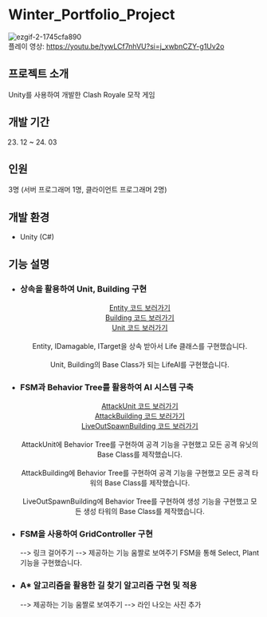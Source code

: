 # Winter_Portfolio_Project

![ezgif-2-1745cfa890](https://github.com/minkimgyu/Winter_Portfolio_Project/assets/48249824/cb1023ec-0d6a-41c4-9027-29aae4e79449)
</br>
플레이 영상: https://youtu.be/tywLCf7nhVU?si=j_xwbnCZY-g1Uv2o

## 프로젝트 소개
Unity를 사용하여 개발한 Clash Royale 모작 게임

## 개발 기간
23. 12 ~ 24. 03

## 인원
3명 (서버 프로그래머 1명, 클라이언트 프로그래머 2명)

## 개발 환경
* Unity (C#)

## 기능 설명

* ### 상속을 활용하여 Unit, Building 구현
  <div align="center">
    <a href="https://github.com/minkimgyu/Winter_Portfolio_Project/blob/4ed4d99131ea823d88696ea89eb4fdc2b6e46629/Winter_Portfolio_Project/Assets/Scripts/AI/Entity/Entity.cs#L15">Entity 코드 보러가기</a>
    </br>
    <a href="https://github.com/minkimgyu/Winter_Portfolio_Project/blob/86f37a56c46095dc7d33d6202c4ad793d9856898/Winter_Portfolio_Project/Assets/Scripts/AI/Entity/Life/Building/Building.cs#L252">Building 코드 보러가기</a>
    </br>
    <a href="https://github.com/minkimgyu/Winter_Portfolio_Project/blob/c975441a8055f5e664d597710e416eef119e1bea/Winter_Portfolio_Project/Assets/Scripts/AI/Entity/Life/Unit/Unit.cs#L18">Unit 코드 보러가기</a>
  </div>
  
  <div align="center">
    </br>
    Entity, IDamagable, ITarget을 상속 받아서 Life 클래스를 구현했습니다. 
    </br>
    </br>
    Unit, Building의 Base Class가 되는 LifeAI를 구현했습니다.
  </div>
* ### FSM과 Behavior Tree를 활용하여 AI 시스템 구축
  <div align="center">
    <a href="https://github.com/minkimgyu/Winter_Portfolio_Project/blob/c975441a8055f5e664d597710e416eef119e1bea/Winter_Portfolio_Project/Assets/Scripts/AI/Entity/Life/Unit/Unit.cs#L99">AttackUnit 코드 보러가기</a>
    </br>
    <a href="https://github.com/minkimgyu/Winter_Portfolio_Project/blob/c975441a8055f5e664d597710e416eef119e1bea/Winter_Portfolio_Project/Assets/Scripts/AI/Entity/Life/Building/Building.cs#L54C27-L54C42">AttackBuilding 코드 보러가기</a>
    </br>
    <a href="https://github.com/minkimgyu/Winter_Portfolio_Project/blob/c975441a8055f5e664d597710e416eef119e1bea/Winter_Portfolio_Project/Assets/Scripts/AI/Entity/Life/Building/Building.cs#L172">LiveOutSpawnBuilding 코드 보러가기</a>
  </div>
  
  <div align="center">
    </br>
    AttackUnit에 Behavior Tree를 구현하여 공격 기능을 구현했고 모든 공격 유닛의 Base Class를 제작했습니다.
    </br>
    </br>
    AttackBuilding에 Behavior Tree를 구현하여 공격 기능을 구현했고 모든 공격 타워의 Base Class를 제작했습니다.
    </br>
    </br>
    LiveOutSpawnBuilding에 Behavior Tree를 구현하여 생성 기능을 구현했고 모든 생성 타워의 Base Class를 제작했습니다.
  </div>

* ### FSM을 사용하여 GridController 구현

  --> 링크 걸어주기
  --> 제공하는 기능 움짤로 보여주기
  FSM을 통해 Select, Plant 기능을 구현했습니다.

* ### A* 알고리즘을 활용한 길 찾기 알고리즘 구현 및 적용

  --> 제공하는 기능 움짤로 보여주기
  --> 라인 나오는 사진 추가
